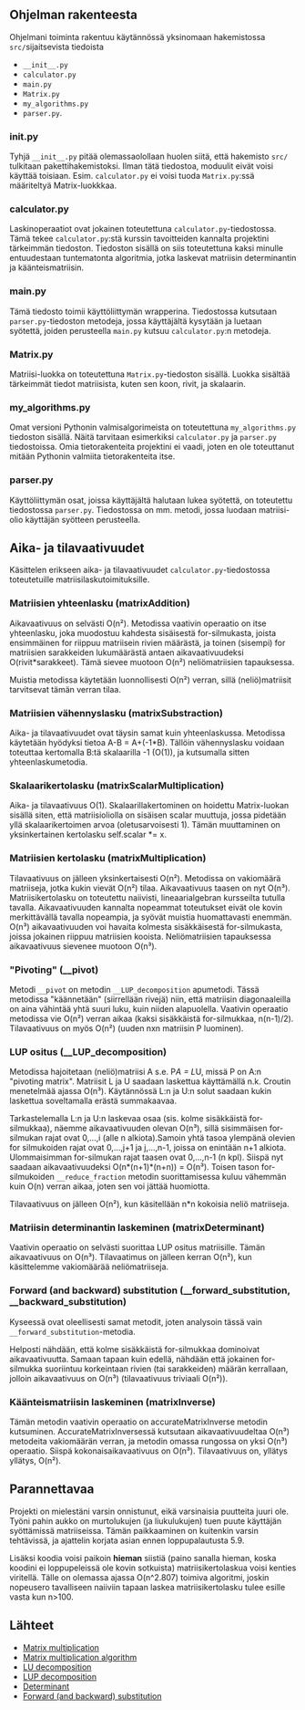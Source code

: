 ## Ohjelman rakenteesta
Ohjelmani toiminta rakentuu käytännössä yksinomaan hakemistossa `src/`sijaitsevista tiedoista
- `__init__.py`
- `calculator.py`
- `main.py`
- `Matrix.py`
- `my_algorithms.py`
- `parser.py`.

### __init__.py
Tyhjä `__init__.py` pitää olemassaolollaan huolen siitä, että hakemisto `src/` tulkitaan pakettihakemistoksi. Ilman tätä
tiedostoa, moduulit eivät voisi käyttää toisiaan. Esim. `calculator.py` ei voisi tuoda `Matrix.py`:ssä määriteltyä
Matrix-luokkkaa.

### calculator.py
Laskinoperaatiot ovat jokainen toteutettuna `calculator.py`-tiedostossa. Tämä tekee `calculator.py`:stä kurssin tavoitteiden
kannalta projektini tärkeimmän tiedoston. Tiedoston sisällä on siis toteutettuna kaksi minulle entuudestaan tuntematonta
algoritmia, jotka laskevat matriisin determinantin ja käänteismatriisin.

### main.py
Tämä tiedosto toimii käyttöliittymän wrapperina. Tiedostossa kutsutaan `parser.py`-tiedoston metodeja, jossa käyttäjältä
kysytään ja luetaan syötettä, joiden perusteella `main.py` kutsuu `calculator.py`:n metodeja.

### Matrix.py
Matriisi-luokka on toteutettuna `Matrix.py`-tiedoston sisällä. Luokka sisältää tärkeimmät tiedot matriisista, kuten sen koon,
rivit, ja skalaarin.

### my_algorithms.py
Omat versioni Pythonin valmisalgorimeista on toteutettuna `my_algorithms.py` tiedoston sisällä. Näitä tarvitaan esimerkiksi
`calculator.py` ja `parser.py` tiedostoissa. Omia tietorakenteita projektini ei vaadi, joten en ole toteuttanut mitään
Pythonin valmiita tietorakenteita itse.

### parser.py
Käyttöliittymän osat, joissa käyttäjältä halutaan lukea syötettä, on toteutettu tiedostossa `parser.py`. Tiedostossa on mm.
metodi, jossa luodaan matriisi-olio käyttäjän syötteen perusteella.


## Aika- ja tilavaativuudet
Käsittelen erikseen aika- ja tilavaativuudet `calculator.py`-tiedostossa toteutetuille matriisilaskutoimituksille.

### Matriisien yhteenlasku (matrixAddition)
Aikavaativuus on selvästi O(n²). Metodissa vaativin operaatio on itse yhteenlasku, joka muodostuu kahdesta sisäisestä
for-silmukasta, joista ensimmäinen for riippuu matriisein rivien määrästä, ja toinen (sisempi) for matriisien sarakkeiden
lukumäärästä antaen aikavaativuudeksi O(rivit*sarakkeet). Tämä sievee muotoon O(n²) neliömatriisien tapauksessa.

Muistia metodissa käytetään luonnollisesti O(n²) verran, sillä (neliö)matriisit tarvitsevat tämän verran tilaa.

### Matriisien vähennyslasku (matrixSubstraction)
Aika- ja tilavaativuudet ovat täysin samat kuin yhteenlaskussa. Metodissa käytetään hyödyksi tietoa A-B = A+(-1*B). Tällöin
vähennyslasku voidaan toteuttaa kertomalla B:tä skalaarilla -1 (O(1)), ja kutsumalla sitten yhteenlaskumetodia.

### Skalaarikertolasku (matrixScalarMultiplication)
Aika- ja tilavaativuus O(1). Skalaarillakertominen on hoidettu Matrix-luokan sisällä siten, että matriisioliolla on sisäisen
scalar muuttuja, jossa pidetään yllä skalaarikertoimen arvoa (oletusarvoisesti 1). Tämän muuttaminen on yksinkertainen
kertolasku self.scalar *= x.

### Matriisien kertolasku (matrixMultiplication)
Tilavaativuus on jälleen yksinkertaisesti O(n²). Metodissa on vakiomäärä matriiseja, jotka kukin vievät O(n²) tilaa.
Aikavaativuus taasen on nyt O(n³). Matriisikertolasku on toteutettu naiivisti, lineaarialgebran kursseilta tutulla tavalla.
Aikavaativuuden kannalta nopeammat toteutukset eivät ole kovin merkittävällä tavalla nopeampia, ja syövät muistia huomattavasti
enemmän. O(n³) aikavaativuuden voi havaita kolmesta sisäkkäisestä for-silmukasta, joissa jokainen riippuu matriisien kooista.
Neliömatriisien tapauksessa aikavaativuus sievenee muotoon O(n³).

### "Pivoting" (__pivot)
Metodi `__pivot` on metodin `__LUP_decomposition` apumetodi. Tässä metodissa "käännetään" (siirrellään rivejä) niin, että
matriisin diagonaaleilla on aina vähintää yhtä suuri luku, kuin niiden alapuolella. Vaativin operaatio metodissa vie O(n²)
verran aikaa (kaksi sisäkkäistä for-silmukkaa, n(n-1)/2). Tilavaativuus on myös O(n²) (uuden nxn  matriisin P luominen).

### LUP ositus (__LUP_decomposition)
Metodissa hajoitetaan (neliö)matriisi A s.e. P*A = L*U, missä P on A:n "pivoting matrix". Matriisit L ja U saadaan laskettua
käyttämällä n.k. Croutin menetelmää ajassa O(n³). Käytännössä L:n ja U:n solut saadaan kukin laskettua soveltamalla erästä
summakaavaa.

Tarkastelemalla L:n ja U:n laskevaa osaa (sis. kolme sisäkkäistä for-silmukkaa), näemme aikavaativuuden olevan O(n³), sillä
sisimmäisen for-silmukan rajat ovat 0,...,i (alle n alkiota).Samoin yhtä tasoa ylempänä olevien for silmukoiden rajat ovat
0,...,j+1 ja j,...,n-1, joissa on enintään n+1 alkiota. Ulommaisimman for-silmukan rajat taasen ovat 0,...,n-1 (n kpl).
Siispä nyt saadaan aikavaativuudeksi O(n*(n+1)*(n+n)) = O(n³). Toisen tason for-silmukoiden `__reduce_fraction` metodin
suorittamisessa kuluu vähemmän kuin O(n) verran aikaa, joten sen voi jättää huomiotta.

Tilavaativuus on jälleen O(n²), kun käsitellään n*n kokoisia neliö matriiseja.

### Matriisin determinantin laskeminen (matrixDeterminant)
Vaativin operaatio on selvästi suorittaa LUP ositus matriisille. Tämän aikavaativuus on O(n³). Tilavaatimus on jälleen kerran
O(n²), kun käsittelemme vakiomäärää neliömatriiseja.


### Forward (and backward) substitution (__forward_substitution, __backward_substitution)
Kyseessä ovat oleellisesti samat metodit, joten analysoin tässä vain `__forward_substitution`-metodia.

Helposti nähdään, että kolme sisäkkäistä for-silmukkaa dominoivat aikavaativuutta. Samaan tapaan kuin edellä, nähdään että
jokainen for-silmukka suoriintuu korkeintaan  rivien (tai sarakkeiden) määrän kerrallaan, jolloin aikavaativuus on O(n³)
(tilavaativuus triviaali O(n²)).

### Käänteismatriisin laskeminen (matrixInverse)
Tämän metodin vaativin operaatio on accurateMatrixInverse metodin kutsuminen. AccurateMatrixInversessä kutsutaan
aikavaativuudeltaa O(n³) metodeita vakiomäärän verran, ja metodin omassa rungossa on yksi O(n³) operaatio. Siispä
kokonaisaikavaativuus on O(n³). Tilavaativuus on, yllätys yllätys, O(n²).

## Parannettavaa
Projekti on mielestäni varsin onnistunut, eikä varsinaisia puutteita juuri ole. Työni pahin aukko on murtolukujen (ja
liukulukujen) tuen puute käyttäjän syöttämissä matriiseissa. Tämän paikkaaminen on kuitenkin varsin tehtävissä, ja ajattelin
korjata asian ennen loppupalautusta 5.9.

Lisäksi koodia voisi paikoin **hieman** siistiä (paino sanalla hieman, koska koodini ei loppupeleissä ole kovin sotkuista)
matriisikertolaskua voisi kenties viritellä. Tälle on olemassa ajassa O(n^2.807) toimiva algoritmi, joskin nopeusero
tavalliseen naiiviin tapaan laskea matriisikertolasku tulee esille vasta kun n>100.

## Lähteet
- [Matrix multiplication](https://en.wikipedia.org/wiki/Matrix_multiplication)
- [Matrix multiplication algorithm](https://en.wikipedia.org/wiki/Matrix_multiplication_algorithm)
- [LU decomposition](https://en.wikipedia.org/wiki/LU_decomposition)
- [LUP decomposition](http://rosettacode.org/wiki/LU_decomposition)
- [Determinant](https://en.wikipedia.org/wiki/Determinant)
- [Forward (and backward) substitution](https://en.wikipedia.org/wiki/Triangular_matrix#Forward_and_back_substitution)
